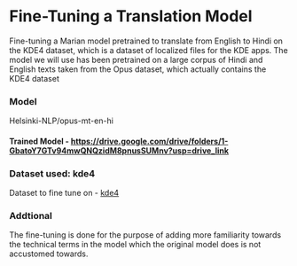 
# Fine-Tuning a Translation Model

Fine-tuning a Marian model pretrained to translate from English to Hindi on the KDE4 dataset, which is a dataset of localized files for the KDE apps. The model we will use has been pretrained on a large corpus of Hindi and English texts taken from the Opus dataset, which actually contains the KDE4 dataset

### Model
Helsinki-NLP/opus-mt-en-hi

#### Trained Model - https://drive.google.com/drive/folders/1-GbatoY7GTv94mwQNQzidM8pnusSUMnv?usp=drive_link

### Dataset used: kde4
Dataset to fine tune on -  [kde4](https://opus.nlpl.eu/KDE4.php)


### Addtional
The fine-tuning is done for the purpose of adding more familiarity towards the technical terms in the model which the original model does is not accustomed towards.
